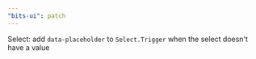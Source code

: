 ```yaml
---
"bits-ui": patch
---
```


Select: add `data-placeholder` to `Select.Trigger` when the select doesn't have a value
